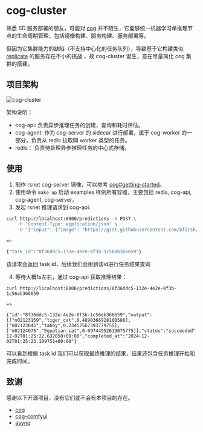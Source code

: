 # cog-cluster

熟悉 SD 服务部署的朋友，可能对 [cog](https://github.com/replicate/cog) 并不陌生，它能够统一机器学习单推理节点的生命周期管理，包括镜像构建、服务构建、服务部署等。

但因为它集群能力的缺陷（不支持中心化的任务队列），导致基于它构建类似 [replicate](https://replicate.com/) 的服务存在不小的挑战 ，故 cog-cluster 诞生，意在尽量简化 cog 集群的搭建。

## 项目架构

![cog-cluster](https://github.com/user-attachments/assets/2e0c39c1-c934-4955-8efb-d4c502a66051)

架构说明：

- cog-api: 负责异步推理任务的创建，查询和耗时评估。
- cog-agent: 作为 cog-server 的 sidecar 进行部署，属于 cog-worker 的一部分，负责从 redis 拉取同 worker 类型的任务。
- redis： 负责待处理异步推理任务的中心式存储。

## 使用

1. 制作 rsnet cog-server 镜像，可以参考 [cog#getting-started](https://cog.run/getting-started/)。
2. 使用命令 `make up` 启动 examples 样例所有容器，主要包括 redis, cog-api, cog-agent, cog-server。
3. 发起 rsnet 推理请求到 cog-api:

```bash
curl http://localhost:8000/predictions -X POST \
    -H 'Content-Type: application/json' \
    -d '{"input": {"image": "https://gist.githubusercontent.com/bfirsh/3c2115692682ae260932a67d93fd94a8/raw/56b19f53f7643bb6c0b822c410c366c3a6244de2/mystery.jpg"}}'

=>

{"task_id":"8f36ddc5-132e-4e2e-8f3b-1c56eb366659"}
```

该请求会返回 task id，后续我们会用到该id进行任务结果查询

4. 等待大概1s左右，通过  cog-api 获取推理结果：

```
curl http://localhost:8000/predictions/8f36ddc5-132e-4e2e-8f3b-1c56eb366659

=> 

{"id":"8f36ddc5-132e-4e2e-8f3b-1c56eb366659","output":[["n02123159","tiger_cat",0.4898366928100586],["n02123045","tabby",0.23457567393779755],["n02124075","Egyptian_cat",0.09744952619075775]],"status":"succeeded","started_at":"2024-12-02T01:25:22.632050+00:00","completed_at":"2024-12-02T01:25:23.109751+00:00"}
```

可以看到根据 task id 我们可以获取最终推理的结果，结果还包含任务推理开始和完成时间。

## 致谢

感谢以下开源项目，没有它们就不会有本项目的存在。

- [cog](https://github.com/replicate/cog)
- [cog-comfyui](https://github.com/fofr/cog-comfyui)
- [asynq](https://github.com/hibiken/asynq)
  
